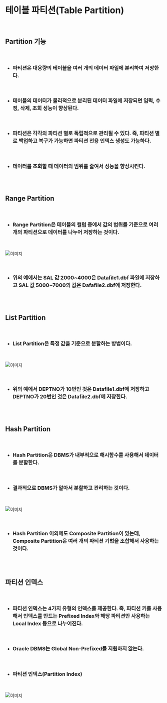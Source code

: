 # **테이블 파티션(Table Partition)**

<br>

## **Partition 기능**

<br>

* ### 파티션은 대용량의 테이블을 여러 개의 데이터 파일에 분리하여 저장한다.

<br>

* ### 테이블의 데이터가 물리적으로 분리된 데이터 파일에 저장되면 입력, 수정, 삭제, 조회 성능이 향상된다.

<br>

* ### 파티션은 각각의 파티션 별로 독립적으로 관리될 수 있다. 즉, 파티션 별로 백업하고 복구가 가능하면 파티션 전용 인덱스 생성도 가능하다.

<br>

* ### 데이터를 조회할 때 데이터의 범위를 줄여서 성능을 향상시킨다.

<br><br>

## **Range Partition**

<br>

* ### Range Partition은 테이블의 컬럼 중에서 값의 범위를 기준으로 여러 개의 파티션으로 데이터를 나누어 저장하는 것이다.

<br>

![이미지](https://velog.velcdn.com/images/as979200/post/45e2fc6d-8188-42cf-95b0-ba5a0a83d17f/image.png)

<br>

* ### 위의 예에서는 SAL 값 2000~4000은 Datafile1.dbf 파일에 저장하고 SAL 값 5000~7000의 값은 Dafafile2.dbf에 저장한다.

<br><br>

## **List Partition**

<br>

* ### List Partition은 특정 값을 기준으로 분할하는 방법이다.

<br>

![이미지](https://velog.velcdn.com/images/as979200/post/2843803c-cdde-414b-9090-504fd64f9542/image.png)

<br>

* ### 위의 예에서 DEPTNO가 10번인 것은 Datafile1.dbf에 저장하고 DEPTNO가 20번인 것은 Datafile2.dbf에 저장한다.

<br><br>

## **Hash Partition**

<br>

* ### Hash Partition은 DBMS가 내부적으로 해시함수를 사용해서 데이터를 분할한다.

<br>

* ### 결과적으로 DBMS가 알아서 분할하고 관리하는 것이다.

<br>

![이미지](https://velog.velcdn.com/images/as979200/post/48f57261-b6c6-4d8e-86e4-51a50cfc8abd/image.png)

<br>

* ### Hash Partition 이외에도 Composite Partition이 있는데, Composite Partition은 여러 개의 파티션 기법을 조합해서 사용하는 것이다.

<br><br>

## **파티션 인덱스**

<br>

* ### 파티션 인덱스는 4가지 유형의 인덱스를 제공한다. 즉, 파티션 키를 사용해서 인덱스를 만드는 Prefixed Index와 해당 파티션만 사용하는 Local Index 등으로 나누어진다.

<br>

* ### Oracle DBMS는 Global Non-Prefixed를 지원하지 않는다.

<br>

* ### 파티션 인덱스(Partition Index)

<br>

![이미지](https://velog.velcdn.com/images/as979200/post/23395fd8-3c50-4a9a-8fe3-7a0cbf41a4d5/image.png)